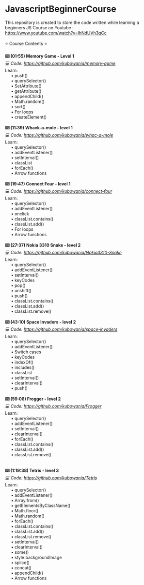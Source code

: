 # JavascriptBeginnerCourse<br>
This repository is created to store the code written while learning a beginners JS Course on Youtube :<br>
https://www.youtube.com/watch?v=lhNdUVh3qCc<br>
<br>
⭐️ Course Contents ⭐️<br>
<br>
**⌨️ (01:55) Memory Game - Level 1<br>**
 *💻 Code: https://github.com/kubowania/memory-game<br>*
 Learn:<br>
&nbsp;&nbsp;&nbsp;&nbsp;  • push()<br>
&nbsp;&nbsp;&nbsp;&nbsp;  • querySelector()<br>
&nbsp;&nbsp;&nbsp;&nbsp;  • SetAttribute()<br>
&nbsp;&nbsp;&nbsp;&nbsp;  • getAttribute()<br>
&nbsp;&nbsp;&nbsp;&nbsp;  • appendChild()<br>
&nbsp;&nbsp;&nbsp;&nbsp;  • Math.random()<br>
&nbsp;&nbsp;&nbsp;&nbsp;  • sort()<br>
&nbsp;&nbsp;&nbsp;&nbsp;  • For loops<br>
&nbsp;&nbsp;&nbsp;&nbsp;  • createElement()<br>
<br>
**⌨️ (11:39) Whack-a-mole - level 1<br>**
 *💻 Code: https://github.com/kubowania/whac-a-mole<br>*
 Learn:<br>
&nbsp;&nbsp;&nbsp;&nbsp;  • querySelector()<br>
&nbsp;&nbsp;&nbsp;&nbsp;  • addEventListener()<br>
&nbsp;&nbsp;&nbsp;&nbsp;  • setInterval()<br>
&nbsp;&nbsp;&nbsp;&nbsp;  • classList<br>
&nbsp;&nbsp;&nbsp;&nbsp;  • forEach()<br>
&nbsp;&nbsp;&nbsp;&nbsp;  • Arrow functions<br>
<br>
**⌨️ (19:47) Connect Four - level 1<br>**
 *💻 Code: https://github.com/kubowania/connect-four<br>*
 Learn:<br>
&nbsp;&nbsp;&nbsp;&nbsp;  • querySelector()<br>
&nbsp;&nbsp;&nbsp;&nbsp;  • addEventListener()<br>
&nbsp;&nbsp;&nbsp;&nbsp;  • onclick<br>
&nbsp;&nbsp;&nbsp;&nbsp;  • classList.contains()<br>
&nbsp;&nbsp;&nbsp;&nbsp;  • classList.add()<br>
&nbsp;&nbsp;&nbsp;&nbsp;  • For loops<br>
&nbsp;&nbsp;&nbsp;&nbsp;  • Arrow functions<br>
<br>
**⌨️ (27:37) Nokia 3310 Snake - level 2<br>**
 *💻 Code: https://github.com/kubowania/Nokia3310-Snake<br>*
 Learn:<br>
&nbsp;&nbsp;&nbsp;&nbsp;  • querySelector()<br>
&nbsp;&nbsp;&nbsp;&nbsp;  • addEventListener()<br>
&nbsp;&nbsp;&nbsp;&nbsp;  • setInterval()<br>
&nbsp;&nbsp;&nbsp;&nbsp;  • keyCodes<br>
&nbsp;&nbsp;&nbsp;&nbsp;  • pop()<br>
&nbsp;&nbsp;&nbsp;&nbsp;  • unshift()<br>
&nbsp;&nbsp;&nbsp;&nbsp;  • push()<br>
&nbsp;&nbsp;&nbsp;&nbsp;  • classList.contains()<br>
&nbsp;&nbsp;&nbsp;&nbsp;  • classList.add()<br>
&nbsp;&nbsp;&nbsp;&nbsp;  • classList.remove()<br>
<br>
**⌨️ (43:10) Space Invaders - level 2<br>**
 *💻 Code: https://github.com/kubowania/space-invaders<br>*
 Learn:<br>
&nbsp;&nbsp;&nbsp;&nbsp;  • querySelector()<br>
&nbsp;&nbsp;&nbsp;&nbsp;  • addEventListener()<br>
&nbsp;&nbsp;&nbsp;&nbsp;  • Switch cases<br>
&nbsp;&nbsp;&nbsp;&nbsp;  • keyCodes<br>
&nbsp;&nbsp;&nbsp;&nbsp;  • indexOf()<br>
&nbsp;&nbsp;&nbsp;&nbsp;  • includes()<br>
&nbsp;&nbsp;&nbsp;&nbsp;  • classList<br>
&nbsp;&nbsp;&nbsp;&nbsp;  • setInterval()<br>
&nbsp;&nbsp;&nbsp;&nbsp;  • clearInterval()<br>
&nbsp;&nbsp;&nbsp;&nbsp;  • push()<br>
<br>
**⌨️ (59:06) Frogger - level 2<br>**
 *💻 Code: https://github.com/kubowania/Frogger<br>*
 Learn:<br>
&nbsp;&nbsp;&nbsp;&nbsp;  • querySelector()<br>
&nbsp;&nbsp;&nbsp;&nbsp;  • addEventListener()<br>
&nbsp;&nbsp;&nbsp;&nbsp;  • setInterval()<br>
&nbsp;&nbsp;&nbsp;&nbsp;  • clearInterval()<br>
&nbsp;&nbsp;&nbsp;&nbsp;  • forEach()<br>
&nbsp;&nbsp;&nbsp;&nbsp;  • classList.contains()<br>
&nbsp;&nbsp;&nbsp;&nbsp;  • classList.add()<br>
&nbsp;&nbsp;&nbsp;&nbsp;  • classList.remove()<br>
<br>
<br>
**⌨️ (1:19:38) Tetris - level 3<br>**
 *💻 Code: https://github.com/kubowania/Tetris<br>*
 Learn:<br>
&nbsp;&nbsp;&nbsp;&nbsp;  • querySelector()<br>
&nbsp;&nbsp;&nbsp;&nbsp;  • addEventListener()<br>
&nbsp;&nbsp;&nbsp;&nbsp;  • Array.from()<br>
&nbsp;&nbsp;&nbsp;&nbsp;  • getElementsByClassName()<br>
&nbsp;&nbsp;&nbsp;&nbsp;  • Math.floor()<br>
&nbsp;&nbsp;&nbsp;&nbsp;  • Math.random()<br>
&nbsp;&nbsp;&nbsp;&nbsp;  • forEach()<br>
&nbsp;&nbsp;&nbsp;&nbsp;  • classList.contains()<br>
&nbsp;&nbsp;&nbsp;&nbsp;  • classList.add()<br>
&nbsp;&nbsp;&nbsp;&nbsp;  • classList.remove()<br>
&nbsp;&nbsp;&nbsp;&nbsp;  • setInterval()<br>
&nbsp;&nbsp;&nbsp;&nbsp;  • clearInterval()<br>
&nbsp;&nbsp;&nbsp;&nbsp;  • some()<br>
&nbsp;&nbsp;&nbsp;&nbsp;  • style.backgroundImage<br>
&nbsp;&nbsp;&nbsp;&nbsp;  • splice()<br>
&nbsp;&nbsp;&nbsp;&nbsp;  • concat()<br>
&nbsp;&nbsp;&nbsp;&nbsp;  • appendChild()<br>
&nbsp;&nbsp;&nbsp;&nbsp;  • Arrow functions<br>
<br>
